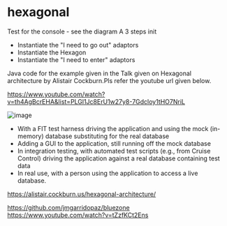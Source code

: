 # hexagonal

Test for the console - see the diagram
A 3 steps init

   - Instantiate the "I need to go out" adaptors
   - Instantiate the Hexagon
   - Instantiate the "I need to enter" adaptors
     

Java code for the example given in the Talk given on Hexagonal architecture by Alistair Cockburn.Pls refer the youtube url given below.

https://www.youtube.com/watch?v=th4AgBcrEHA&list=PLGl1Jc8ErU1w27y8-7Gdcloy1tHO7NriL


![image](https://github.com/venura/hexagonal/assets/4454490/3e1d2e5c-13f2-4097-9ee9-1625cc146f2b)

- With a FIT test harness driving the application and using the mock (in-memory) database substituting for the real database
- Adding a GUI to the application, still running off the mock database
- In integration testing, with automated test scripts (e.g., from Cruise Control) driving the application against a real database containing test data
- In real use, with a person using the application to access a live database.

https://alistair.cockburn.us/hexagonal-architecture/


https://github.com/jmgarridopaz/bluezone
https://www.youtube.com/watch?v=tZzfKCt2Ens
